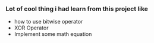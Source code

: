 ### Lot of cool thing i had learn from this project like

* how to use bitwise operator
* XOR Operator
* Implement some math equation
